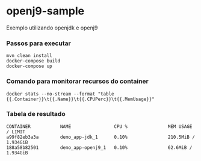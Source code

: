 # openj9-sample
Exemplo utilizando openjdk e openj9



### Passos para executar

```
mvn clean install
docker-compose build
docker-compose up
```

### Comando para monitorar recursos do container

```
docker stats --no-stream --format "table {{.Container}}\t{{.Name}}\t{{.CPUPerc}}\t{{.MemUsage}}"
```


### Tabela de resultado 

```
CONTAINER           NAME                CPU %               MEM USAGE / LIMIT
a99f82eb3a3a        demo_app-jdk_1      0.10%               210.5MiB / 1.934GiB
188a58b82501        demo_app-openj9_1   0.10%               62.6MiB / 1.934GiB
```
